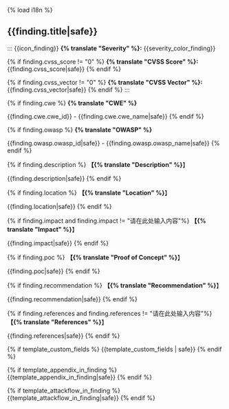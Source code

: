 {% load i18n %}

## {{finding.title|safe}}

::: {{icon_finding}}
**{% translate "Severity" %}:** {{severity_color_finding}}

{% if finding.cvss_score != "0" %}
**{% translate "CVSS Score" %}:** {{finding.cvss_score|safe}}
{% endif %}

{% if finding.cvss_vector != "0" %}
**{% translate "CVSS Vector" %}:** {{finding.cvss_vector|safe}}
{% endif %}
:::

{% if finding.cwe %}
**{% translate "CWE" %}**

{{finding.cwe.cwe_id}} - {{finding.cwe.cwe_name|safe}}
{% endif %}

{% if finding.owasp %}
**{% translate "OWASP" %}**

{{finding.owasp.owasp_id|safe}} - {{finding.owasp.owasp_name|safe}}
{% endif %}

{% if finding.description %}
**【{% translate "Description" %}**】

{{finding.description|safe}}
{% endif %}

{% if finding.location %}
**【{% translate "Location" %}**】

{{finding.location|safe}}
{% endif %}

{% if finding.impact and finding.impact != "请在此处输入内容"%}
**【{% translate "Impact" %}**】

{{finding.impact|safe}}
{% endif %}

{% if finding.poc %}
**【{% translate "Proof of Concept" %}**】

{{finding.poc|safe}}
{% endif %}

{% if finding.recommendation %}
**【{% translate "Recommendation" %}**】

{{finding.recommendation|safe}}
{% endif %}

{% if finding.references and finding.references != "请在此处输入内容"%}
**【{% translate "References" %}**】

{{finding.references|safe}}
{% endif %}

{% if template_custom_fields %}
{{template_custom_fields | safe}}
{% endif %}

{% if template_appendix_in_finding %}
{{template_appendix_in_finding|safe}}
{% endif %}

{% if template_attackflow_in_finding %}
{{template_attackflow_in_finding|safe}}
{% endif %}
